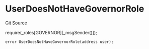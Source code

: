 # UserDoesNotHaveGovernorRole
[Git Source](https://github.com/FloorDAO/floor-v2/blob/fce0c6edadd90eef36eb24d13cfb5b386eeb9d00/src/contracts/authorities/AuthorityRegistry.sol)

require(_roles[GOVERNOR][_msgSender()]);


```solidity
error UserDoesNotHaveGovernorRole(address user);
```

